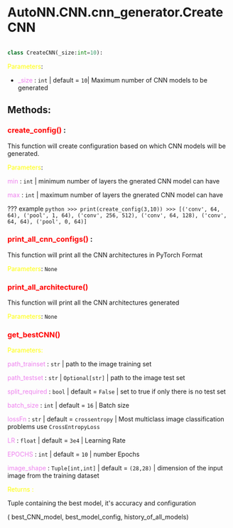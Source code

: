 # AutoNN.CNN.cnn_generator.CreateCNN


```python

class CreateCNN(_size:int=10):
```

<span style="color:yellow">Parameters</span>:

- <span style="color:violet">_size</span> : `int` | default = `10`| Maximum number of CNN models to be generated

## Methods:

### <span style="color:red">**create_config()**</span> :


This function will create configuration based on which CNN models will be generated.

<span style="color:yellow">Parameters</span>:

<span style="color:violet">min</span> : `int` | minimum number of layers the gnerated CNN model can have

<span style="color:violet">max</span> : `int` | maximum number of layers the gnerated CNN model can have


??? example
    ```python
    >>> print(create_config(3,10))
    >>> [('conv', 64, 64),
        ('pool', 1, 64),
        ('conv', 256, 512),
        ('conv', 64, 128),
        ('conv', 64, 64),
        ('pool', 0, 64)]
    ```

### <span style="color:red">**print_all_cnn_configs()**</span>  :

This function will print all the CNN architectures in PyTorch Format

<span style="color:yellow">Parameters</span>: `None`

### <span style="color:red">**print_all_architecture()**</span>

This function will print all the CNN architectures generated

<span style="color:yellow">Parameters</span>: `None` 
    
    
### <span style="color:red">**get_bestCNN()**</span>

<span style="color:yellow">
Parameters:    </span>

<span style="color:violet">path_trainset</span> : `str` | path to the image training set

<span style="color:violet">path_testset</span> : `str` | `Optional[str]` | path to the image test set

<span style="color:violet">split_required</span> : `bool` | default = `False` | set to true if only there is no test set

<span style="color:violet">batch_size</span> : `int` | default = `16` | Batch size 

<span style="color:violet">lossFn</span> : `str` | default = `crossentropy` | Most multiclass image classification problems use `CrossEntropyLoss`

<span style="color:violet">LR</span> : `float` | default = `3e4` | Learning Rate

<span style="color:violet">EPOCHS</span> : `int` | default = `10` | number Epochs

<span style="color:violet">image_shape</span> : `Tuple[int,int]` | default = `(28,28)` | dimension of the input image from the training dataset 

<span style="color:yellow">
Returns :</span>

Tuple containing the best model, it's accuracy and configuration

( best_CNN_model, best_model_config, history_of_all_models)